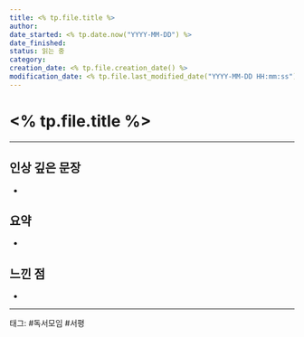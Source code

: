 ```yaml
---
title: <% tp.file.title %>
author: 
date_started: <% tp.date.now("YYYY-MM-DD") %>
date_finished: 
status: 읽는 중
category:
creation_date: <% tp.file.creation_date() %>
modification_date: <% tp.file.last_modified_date("YYYY-MM-DD HH:mm:ss") %>
---
```


# <% tp.file.title %>

---

## 인상 깊은 문장

- 

## 요약

- 

## 느낀 점

- 

---
태그: #독서모임 #서평